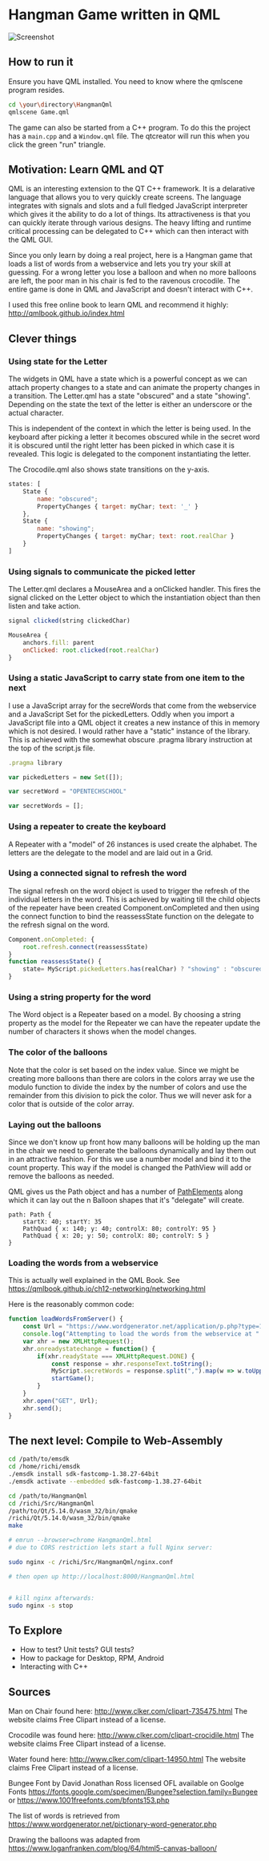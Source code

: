 # Hangman Game written in QML

![Screenshot](http://richardeigenmann.github.io/HangmanQml/screenshot.png)

## How to run it

Ensure you have QML installed. You need to know where the qmlscene program resides.

```bash
cd \your\directory\HangmanQml
qmlscene Game.qml
```

The game can also be started from a C++ program. To do this the project has a
`main.cpp` and a `Window.qml` file. The qtcreator will run this when you click the
green "run" triangle.

## Motivation: Learn QML and QT

QML is an interesting extension to the QT C++ framework. It is a delarative language
that allows you to very quickly create screens. The language integrates with signals and
slots and a full fledged JavaScript interpreter which gives it the ability to do a lot
of things. Its attractiveness is that you can quickly iterate through various designs.
The heavy lifting and runtime critical processing can be delegated to C++ which can then
interact with the QML GUI.

Since you only learn by doing a real project, here is a Hangman game that loads a
list of words from a webservice and lets you try your skill at guessing. For a wrong
letter you lose a balloon and when no more balloons are left, the poor man in his chair
is fed to the ravenous crocodile. The entire game is done in QML and JavaScript and doesn't
interact with C++.

I used this free online book to learn QML and recommend it highly: <http://qmlbook.github.io/index.html>

## Clever things

### Using state for the Letter

The widgets in QML have a state which is a powerful concept as we can attach property
changes to a state and can animate the property changes in a transition. The Letter.qml
has a state "obscured" and a state "showing". Depending on the state the text of the letter
is either an underscore or the actual character.

This is independent of the context in which the letter is being used. In the keyboard after
picking a letter it becomes obscured while in the secret word it is obscured until the right
letter has been picked in which case it is revealed. This logic is delegated to the component
instantiating the letter.

The Crocodile.qml also shows state transitions on the y-axis.

```JavaScript
states: [
    State {
        name: "obscured";
        PropertyChanges { target: myChar; text: '_' }
    },
    State {
        name: "showing";
        PropertyChanges { target: myChar; text: root.realChar }
    }
]
```

### Using signals to communicate the picked letter

The Letter.qml declares a MouseArea and a onClicked handler. This fires the
signal clicked on the Letter object to which the instantiation object than then
listen and take action.

```JavaScript
signal clicked(string clickedChar)

MouseArea {
    anchors.fill: parent
    onClicked: root.clicked(root.realChar)
}
```

### Using a static JavaScript to carry state from one item to the next

I use a JavaScript array for the secreWords that come from the webservice and a
JavaScript Set for the pickedLetters. Oddly when you import a JavaScript file into a
QML object it creates a new instance of this in memory which is not desired. I would
rather have a "static" instance of the library. This is achieved with the somewhat
obscure .pragma library instruction at the top of the script.js file.

```JavaScript
.pragma library

var pickedLetters = new Set([]);

var secretWord = "OPENTECHSCHOOL"

var secretWords = [];
```

### Using a repeater to create the keyboard

A Repeater with a "model" of 26 instances is used create the alphabet. The letters
are the delegate to the model and are laid out in a Grid.

### Using a connected signal to refresh the word

The signal refresh on the word object is used to trigger the refresh of the individual
letters in the word. This is achieved by waiting till the child objects of the repeater
have been created Component.onCompleted and then using the connect function to bind
the reassessState function on the delegate to the refresh signal on the word.

```JavaScript
Component.onCompleted: {
    root.refresh.connect(reassessState)
}
function reassessState() {
    state= MyScript.pickedLetters.has(realChar) ? "showing" : "obscured"
}
```

### Using a string property for the word

The Word object is a Repeater based on a model. By choosing a string property as the
model for the Repeater we can have the repeater update the number of characters it
shows when the model changes.

### The color of the balloons

Note that the color is set based on the index value. Since we might be creating more
balloons than there are colors in the colors array we use the modulo function to
divide the index by the number of colors and use the remainder from this division to
pick the color. Thus we will never ask for a color that is outside of the color array.


### Laying out the balloons

Since we don't know up front how many balloons will be holding up the
man in the chair we need to generate the balloons dynamically and lay
them out in an attractive fashion. For this we use a number model and bind it to
the count property. This way if the model is changed the PathView will add or remove the
balloons as needed.

QML gives us the Path object and has
a number of [PathElements](https://doc.qt.io/qt-5/qml-qtquick-path.html#pathElements-prop)
along which it can lay out the n Balloon shapes that it's "delegate"
will create.

```
path: Path {
    startX: 40; startY: 35
    PathQuad { x: 140; y: 40; controlX: 80; controlY: 95 }
    PathQuad { x: 20; y: 50; controlX: 80; controlY: 5 }
}
```

### Loading the words from a webservice

This is actually well explained in the QML Book. See <https://qmlbook.github.io/ch12-networking/networking.html>

Here is the reasonably common code:

```JavaScript
function loadWordsFromServer() {
    const Url = "https://www.wordgenerator.net/application/p.php?type=1&id=charades_easy&spaceflag=false";
    console.log("Attempting to load the words from the webservice at " + Url);
    var xhr = new XMLHttpRequest();
    xhr.onreadystatechange = function() {
        if(xhr.readyState === XMLHttpRequest.DONE) {
            const response = xhr.responseText.toString();
            MyScript.secretWords = response.split(",").map(w => w.toUpperCase());
            startGame();
        }
    }
    xhr.open("GET", Url);
    xhr.send();
}
```

## The next level: Compile to Web-Assembly

```bash
cd /path/to/emsdk
cd /home/richi/emsdk
./emsdk install sdk-fastcomp-1.38.27-64bit
./emsdk activate --embedded sdk-fastcomp-1.38.27-64bit

cd /path/to/HangmanQml
cd /richi/Src/HangmanQml
/path/to/Qt/5.14.0/wasm_32/bin/qmake
/richi/Qt/5.14.0/wasm_32/bin/qmake
make

# emrun --browser=chrome HangmanQml.html
# due to CORS restriction lets start a full Nginx server:

sudo nginx -c /richi/Src/HangmanQml/nginx.conf

# then open up http://localhost:8000/HangmanQml.html


# kill nginx afterwards:
sudo nginx -s stop
```

## To Explore

* How to test? Unit tests? GUI tests?
* How to package for Desktop, RPM, Android
* Interacting with C++

## Sources

Man on Chair found here: <http://www.clker.com/clipart-735475.html> The website claims Free Clipart instead of a license.

Crocodile was found here: <http://www.clker.com/clipart-crocidile.html>  The website claims Free Clipart instead of a license.

Water found here: <http://www.clker.com/clipart-14950.html> The website claims Free Clipart instead of a license.

Bungee Font by David Jonathan Ross licensed OFL available on Goolge Fonts <https://fonts.google.com/specimen/Bungee?selection.family=Bungee> or <https://www.1001freefonts.com/bfonts153.php>

The list of words is retrieved from <https://www.wordgenerator.net/pictionary-word-generator.php>

Drawing the balloons was adapted from <https://www.loganfranken.com/blog/64/html5-canvas-balloon/>
